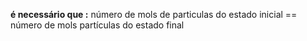 **é necessário que :**
	número de mols de particulas do estado inicial == número de mols partículas do estado final